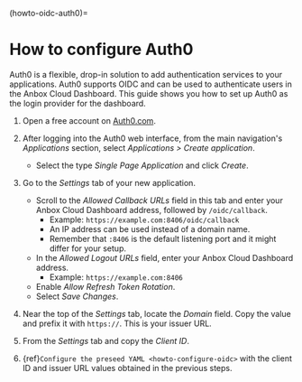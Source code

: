 (howto-oidc-auth0)=
# How to configure Auth0

Auth0 is a flexible, drop-in solution to add authentication services to your applications. Auth0 supports OIDC and can be used to authenticate users in the Anbox Cloud Dashboard. This guide shows you how to set up Auth0 as the login provider for the dashboard.

1. Open a free account on [Auth0.com](https://auth0.com/).

1. After logging into the Auth0 web interface, from the main navigation's *Applications* section, select *Applications > Create application*.
    - Select the type *Single Page Application* and click *Create*.

1. Go to the *Settings* tab of your new application.
    - Scroll to the *Allowed Callback URLs* field in this tab and enter your Anbox Cloud Dashboard address, followed by `/oidc/callback`.
       - Example: `https://example.com:8406/oidc/callback`
       - An IP address can be used instead of a domain name.
       - Remember that `:8406` is the default listening port and it might differ for your setup.
    - In the *Allowed Logout URLs* field, enter your Anbox Cloud Dashboard address.
       - Example: `https://example.com:8406`
    - Enable *Allow Refresh Token Rotation*.
    - Select *Save Changes*.

1. Near the top of the *Settings* tab, locate the *Domain* field. Copy the value and prefix it with `https://`. This is your issuer URL.

1. From the *Settings* tab and copy the *Client ID*.

1. {ref}`Configure the preseed YAML <howto-configure-oidc>` with the client ID and issuer URL values obtained in the previous steps.
